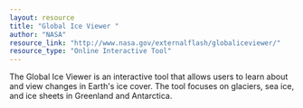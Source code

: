 ```yaml
---
layout: resource
title: "Global Ice Viewer "
author: "NASA"
resource_link: "http://www.nasa.gov/externalflash/globaliceviewer/"
resource_type: "Online Interactive Tool"
---
```


The Global Ice Viewer is an interactive tool that allows users to learn about and view changes in Earth's ice cover.  The tool focuses on glaciers, sea ice, and ice sheets in Greenland and Antarctica.
